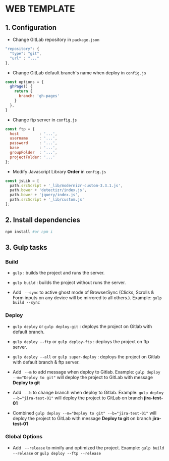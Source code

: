 WEB TEMPLATE
==================


## 1. Configuration
- Change GitLab repository in `package.json`
```js
"repository": {
  "type": "git",
  "url" : "..."
},
```

- Change GitLab default branch's name when deploy in `config.js`
```js
const options = {
  ghPage() {
    return {
      branch: 'gh-pages'
    }
  },
}
```

- Change ftp server in `config.js`
```js
const ftp = {
  host         : '...',
  username     : '...',
  password     : '...',
  base         : '...',
  groupFolder  : '...',
  projectFolder: '...'
};
```

- Modify Javascript Library **Order** in `config.js`
```js
const jsLib = [
  path.srcScript + '_lib/modernizr-custom-3.3.1.js',
  path.bower + 'detectizr/index.js',
  path.bower + 'jquery/index.js',
  path.srcScript + '_lib/custom.js'
];
```



## 2. Install dependencies
```bash
npm install #or npm i
```


## 3. Gulp tasks

### Build
- `gulp` : builds the project and runs the server.

- `gulp build` : builds the project without runs the server.

- Add ` --sync` to active ghost mode of BrowserSync (Clicks, Scrolls & Form inputs on any device will be mirrored to all others.). Example: `gulp build --sync`

### Deploy

- `gulp deploy` or `gulp deploy-git` : deploys the project on Gitlab with default branch.

- `gulp deploy --ftp` or `gulp deploy-ftp` : deploys the project on ftp server.

- `gulp deploy --all` or `gulp super-deploy` : deploys the project on Gitlab with default branch & ftp server.

- Add ` --m` to add message when deploy to Gitlab. Example: `gulp deploy --m="Deploy to git"` will deploy the project to GitLab with message **Deploy to git**

- Add ` --b` to change branch when deploy to Gitlab. Example: `gulp deploy --b="jira-test-01"` will deploy the project to GitLab on branch **jira-test-01**

- Combined `gulp deploy --m="Deploy to git" --b="jira-test-01"` will deploy the project to GitLab with message **Deploy to git** on branch **jira-test-01**

### Global Options

- Add ` --release` to minify and optimized the project. Example: `gulp build --release` or `gulp deploy --ftp --release`
